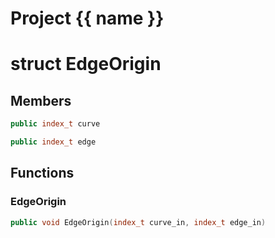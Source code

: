 <script setup>
import {useRoute} from 'vitepress'
const {path} = useRoute()
const tokens = path.split('/')
const words = tokens[2].split('-');
for (let i = 0; i < words.length; i++) {
    words[i] = words[i].charAt(0).toUpperCase() + words[i].slice(1);
    words[i] = words[i].replace('geode', 'Geode')
}
const name = words.join('-');
</script>
# Project {{ name }}

# struct EdgeOrigin


## Members

```cpp
public index_t curve

```

```cpp
public index_t edge

```



## Functions

### EdgeOrigin

```cpp
public void EdgeOrigin(index_t curve_in, index_t edge_in)
```




